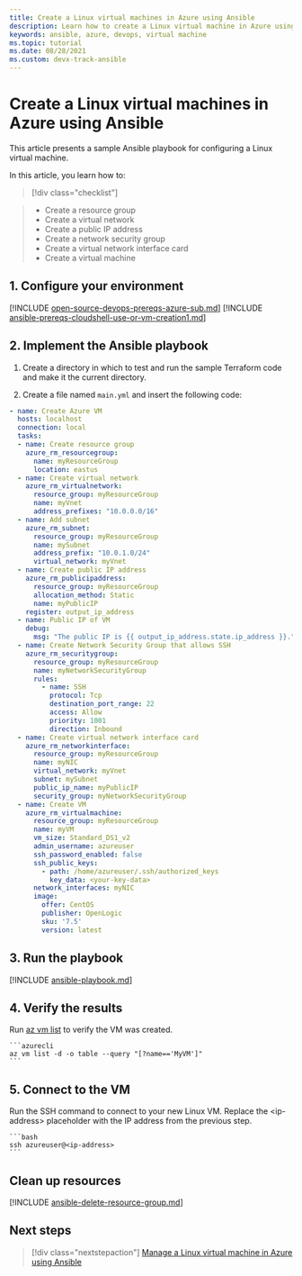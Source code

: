 ```yaml
---
title: Create a Linux virtual machines in Azure using Ansible 
description: Learn how to create a Linux virtual machine in Azure using Ansible
keywords: ansible, azure, devops, virtual machine
ms.topic: tutorial
ms.date: 08/28/2021
ms.custom: devx-track-ansible
---
```


# Create a Linux virtual machines in Azure using Ansible

This article presents a sample Ansible playbook for configuring a Linux virtual machine.

In this article, you learn how to:

> [!div class="checklist"]

> * Create a resource group
> * Create a virtual network
> * Create a public IP address
> * Create a network security group
> * Create a virtual network interface card
> * Create a virtual machine

## 1. Configure your environment

[!INCLUDE [open-source-devops-prereqs-azure-sub.md](../includes/open-source-devops-prereqs-azure-subscription.md)]
[!INCLUDE [ansible-prereqs-cloudshell-use-or-vm-creation1.md](includes/ansible-prereqs-cloudshell-use-or-vm-creation1.md)]

## 2. Implement the Ansible playbook

1. Create a directory in which to test and run the sample Terraform code and make it the current directory.

1. Create a file named `main.yml` and insert the following code:

  ```yaml
  - name: Create Azure VM
    hosts: localhost
    connection: local
    tasks:
    - name: Create resource group
      azure_rm_resourcegroup:
        name: myResourceGroup
        location: eastus
    - name: Create virtual network
      azure_rm_virtualnetwork:
        resource_group: myResourceGroup
        name: myVnet
        address_prefixes: "10.0.0.0/16"
    - name: Add subnet
      azure_rm_subnet:
        resource_group: myResourceGroup
        name: mySubnet
        address_prefix: "10.0.1.0/24"
        virtual_network: myVnet
    - name: Create public IP address
      azure_rm_publicipaddress:
        resource_group: myResourceGroup
        allocation_method: Static
        name: myPublicIP
      register: output_ip_address
    - name: Public IP of VM
      debug:
        msg: "The public IP is {{ output_ip_address.state.ip_address }}."
    - name: Create Network Security Group that allows SSH
      azure_rm_securitygroup:
        resource_group: myResourceGroup
        name: myNetworkSecurityGroup
        rules:
          - name: SSH
            protocol: Tcp
            destination_port_range: 22
            access: Allow
            priority: 1001
            direction: Inbound
    - name: Create virtual network interface card
      azure_rm_networkinterface:
        resource_group: myResourceGroup
        name: myNIC
        virtual_network: myVnet
        subnet: mySubnet
        public_ip_name: myPublicIP
        security_group: myNetworkSecurityGroup
    - name: Create VM
      azure_rm_virtualmachine:
        resource_group: myResourceGroup
        name: myVM
        vm_size: Standard_DS1_v2
        admin_username: azureuser
        ssh_password_enabled: false
        ssh_public_keys:
          - path: /home/azureuser/.ssh/authorized_keys
            key_data: <your-key-data>
        network_interfaces: myNIC
        image:
          offer: CentOS
          publisher: OpenLogic
          sku: '7.5'
          version: latest
  ```

## 3. Run the playbook

[!INCLUDE [ansible-playbook.md](includes/ansible-playbook.md)]

## 4. Verify the results

Run [az vm list](/cli/azure/vm#az_vm_list) to verify the VM was created.

    ```azurecli
    az vm list -d -o table --query "[?name=='MyVM']"
    ```

## 5. Connect to the VM

Run the SSH command to connect to your new Linux VM. Replace the &lt;ip-address> placeholder with the IP address from the previous step.

    ```bash
    ssh azureuser@<ip-address>
    ```

## Clean up resources

[!INCLUDE [ansible-delete-resource-group.md](includes/ansible-delete-resource-group.md)]

## Next steps

> [!div class="nextstepaction"] 
> [Manage a Linux virtual machine in Azure using Ansible](./vm-manage.md)
